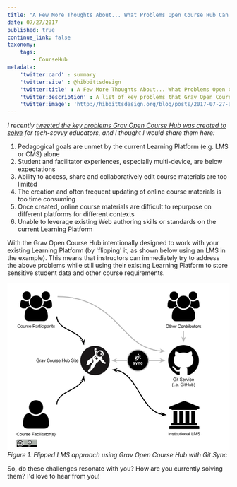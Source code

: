 ```yaml
---
title: "A Few More Thoughts About... What Problems Open Course Hub Can Solve"
date: 07/27/2017
published: true
continue_link: false
taxonomy:
    tags:
        - CourseHub
metadata:
    'twitter:card' : summary
    'twitter:site' : @hibbittsdesign
    'twitter:title' : A Few More Thoughts About... What Problems Open Course Hub Can Solve
    'twitter:description' : A list of key problems that Grav Open Course Hub was created to solve, in partnership with your existing Learning Platform.
    'twitter:image': 'http://hibbittsdesign.org/blog/posts/2017-07-27-a-few-more-thoughts-about-what-problems-open-course-hub-can-solve/flipped-lms.png'
---
```


_I recently [tweeted the key problems Grav Open Course Hub was created to solve](https://twitter.com/hibbittsdesign/status/890281333011824640) for tech-savvy educators, and I thought I would share them here:_

1. Pedagogical goals are unmet by the current Learning Platform (e.g. LMS or CMS) alone
2. Student and facilitator experiences, especially multi-device, are below expectations
3. Ability to access, share and collaboratively edit course materials are too limited
4. The creation and often frequent updating of online course materials is too time consuming
5. Once created, online course materials are difficult to repurpose on different platforms for different contexts
6. Unable to leverage existing Web authoring skills or standards on the current Learning Platform

With the Grav Open Course Hub intentionally designed to work with your existing Learning Platform (by 'flipping' it, as shown below using an LMS in the example). This means that instructors can immediately try to address the above problems while still using their existing Learning Platform to store sensitive student data and other course requirements.

![Git Sync Wizard](flipped-lms.png)  
_Figure 1. Flipped LMS approach using Grav Open Course Hub with Git Sync_


So, do these challenges resonate with you? How are you currently solving them? I'd love to hear from you!

